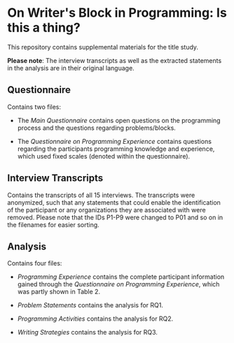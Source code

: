 # On Writer's Block in Programming: Is this a thing?
 
This repository contains supplemental materials for the title study. 

**Please note**: The interview transcripts as well as the extracted statements in the analysis are in their original language.

## Questionnaire
Contains two files: 

* The *Main Questionnaire* contains open questions on the programming process and the questions regarding problems/blocks. 

* The *Questionnaire on Programming Experience* contains questions regarding the participants programming knowledge and experience, which used fixed scales (denoted within the questionnaire).

## Interview Transcripts
Contains the transcripts of all 15 interviews. The transcripts were anonymized, such that any statements that could enable the identification of the participant or any organizations they are associated with were removed. Please note that the IDs P1-P9 were changed to P01 and so on in the filenames for easier sorting.

## Analysis
Contains four files:

* *Programming Experience* contains the complete participant information gained through the *Questionnaire on Programming Experience*, which was partly shown in Table 2.

* *Problem Statements* contains the analysis for RQ1.

* *Programming Activities* contains the analysis for RQ2.

* *Writing Strategies* contains the analysis for RQ3.